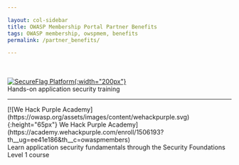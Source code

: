 ```yaml
---

layout: col-sidebar
title: OWASP Membership Portal Partner Benefits
tags: OWASP membership, owspmem, benefits
permalink: /partner_benefits/

---
```

<br><br>
[![SecureFlag Platform](https://owasp.org/assets/images/corp-member-logo/secureflagposhighres_copy.png){:width="200px"}](https://www.secureflag.com/owasp.html)<br>
Hands-on application security training
<hr>
[![We Hack Purple Academy](https://owasp.org/assets/images/content/wehackpurple.svg){:height="65px"} We Hack Purple Academy](https://academy.wehackpurple.com/enroll/1506193?th__ug=ee41e186&th__c=owaspmembers)<br>
Learn application security fundamentals through the Security Foundations Level 1 course